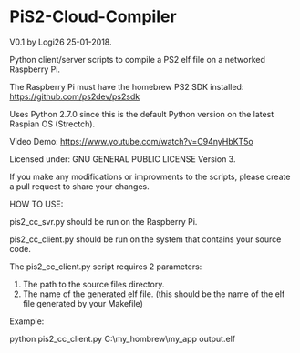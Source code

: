 # PiS2-Cloud-Compiler
V0.1 by Logi26 25-01-2018.

Python client/server scripts to compile a PS2 elf file on a networked Raspberry Pi.

The Raspberry Pi must have the homebrew PS2 SDK installed:
https://github.com/ps2dev/ps2sdk

Uses Python 2.7.0 since this is the default Python version on the latest Raspian OS (Strectch).

Video Demo:
https://www.youtube.com/watch?v=C94nyHbKT5o

Licensed under: GNU GENERAL PUBLIC LICENSE Version 3.

If you make any modifications or improvments to the scripts, please create a pull request to share your changes.

HOW TO USE:

pis2_cc_svr.py should be run on the Raspberry Pi.

pis2_cc_client.py should be run on the system that contains your source code.

The pis2_cc_client.py script requires 2 parameters:
1. The path to the source files directory.
2. The name of the generated elf file. (this should be the name of the elf file generated by your Makefile)

Example:

python pis2_cc_client.py C:\my_hombrew\my_app output.elf

